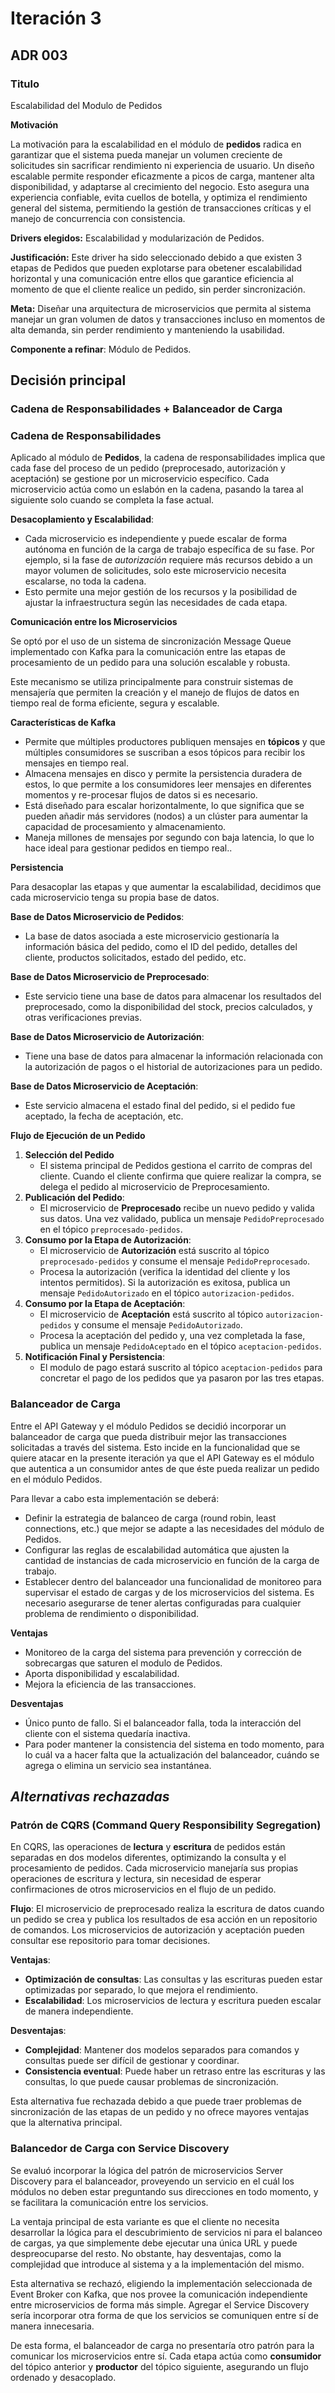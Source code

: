# **Iteración 3**

## **ADR 003**

### **Titulo**

Escalabilidad del Modulo de Pedidos

**Motivación**

La motivación para la escalabilidad en el módulo de **pedidos** radica en garantizar que el sistema pueda manejar un volumen creciente de solicitudes sin sacrificar rendimiento ni experiencia de usuario. Un diseño escalable permite responder eficazmente a picos de carga, mantener alta disponibilidad, y adaptarse al crecimiento del negocio. Esto asegura una experiencia confiable, evita cuellos de botella, y optimiza el rendimiento general del sistema, permitiendo la gestión de transacciones críticas y el manejo de concurrencia con consistencia.

**Drivers elegidos:** Escalabilidad y modularización de Pedidos.

**Justificación:** Este driver ha sido seleccionado debido a que existen 3 etapas de Pedidos que pueden explotarse para obetener escalabilidad horizontal y una comunicación entre ellos que garantice eficiencia al momento de que el cliente realice un pedido, sin perder sincronización.

**Meta:** Diseñar una arquitectura de microservicios que permita al sistema manejar un gran volumen de datos y transacciones incluso en momentos de alta demanda, sin perder rendimiento y manteniendo la usabilidad.

**Componente a refinar**: Módulo de Pedidos.

## **Decisión principal**

### **Cadena de Responsabilidades + Balanceador de Carga**

### **Cadena de Responsabilidades**

Aplicado al módulo de **Pedidos**, la cadena de responsabilidades implica que cada fase del proceso de un pedido (preprocesado, autorización y aceptación) se gestione por un microservicio específico. Cada microservicio actúa como un eslabón en la cadena, pasando la tarea al siguiente solo cuando se completa la fase actual.

**Desacoplamiento y Escalabilidad**:

- Cada microservicio es independiente y puede escalar de forma autónoma en función de la carga de trabajo específica de su fase. Por ejemplo, si la fase de *autorización* requiere más recursos debido a un mayor volumen de solicitudes, solo este microservicio necesita escalarse, no toda la cadena.
- Esto permite una mejor gestión de los recursos y la posibilidad de ajustar la infraestructura según las necesidades de cada etapa.

**Comunicación entre los Microservicios**

Se optó por el uso de un sistema de sincronización Message Queue implementado con Kafka para la comunicación entre las etapas de procesamiento de un pedido para una solución escalable y robusta. 

Este mecanismo se utiliza principalmente para construir sistemas de mensajería que permiten la creación y el manejo de flujos de datos en tiempo real de forma eficiente, segura y escalable.

**Características de Kafka**

- Permite que múltiples productores publiquen mensajes en **tópicos** y que múltiples consumidores se suscriban a esos tópicos para recibir los mensajes en tiempo real.
- Almacena mensajes en disco y permite la persistencia duradera de estos, lo que permite a los consumidores leer mensajes en diferentes momentos y re-procesar flujos de datos si es necesario.
- Está diseñado para escalar horizontalmente, lo que significa que se pueden añadir más servidores (nodos) a un clúster para aumentar la capacidad de procesamiento y almacenamiento.
- Maneja millones de mensajes por segundo con baja latencia, lo que lo hace ideal para gestionar pedidos en tiempo real..

**Persistencia**

Para desacoplar las etapas y que aumentar la escalabilidad, decidimos que cada microservicio tenga su propia base de datos.

**Base de Datos Microservicio de Pedidos**:

- La base de datos asociada a este microservicio gestionaría la información básica del pedido, como el ID del pedido, detalles del cliente, productos solicitados, estado del pedido, etc.

**Base de Datos Microservicio de Preprocesado**:

- Este servicio tiene una base de datos para almacenar los resultados del preprocesado, como la disponibilidad del stock, precios calculados, y otras verificaciones previas.

**Base de Datos Microservicio de Autorización**:

- Tiene una base de datos para almacenar la información relacionada con la autorización de pagos o el historial de autorizaciones para un pedido.

**Base de Datos Microservicio de Aceptación**:

- Este servicio almacena el estado final del pedido, si el pedido fue aceptado, la fecha de aceptación, etc.

**Flujo de Ejecución de un Pedido**

1. **Selección del Pedido**
    - El sistema principal de Pedidos gestiona el carrito de compras del cliente. Cuando el cliente confirma que quiere realizar la compra, se delega el pedido al microservicio de Preprocesamiento.
2. **Publicación del Pedido**:
    - El microservicio de **Preprocesado** recibe un nuevo pedido y valida sus datos. Una vez validado, publica un mensaje `PedidoPreprocesado` en el tópico `preprocesado-pedidos`.
3. **Consumo por la Etapa de Autorización**:
    - El microservicio de **Autorización** está suscrito al tópico `preprocesado-pedidos` y consume el mensaje `PedidoPreprocesado`.
    - Procesa la autorización (verifica la identidad del cliente y los intentos permitidos). Si la autorización es exitosa, publica un mensaje `PedidoAutorizado` en el tópico `autorizacion-pedidos`.
4. **Consumo por la Etapa de Aceptación**:
    - El microservicio de **Aceptación** está suscrito al tópico `autorizacion-pedidos` y consume el mensaje `PedidoAutorizado`.
    - Procesa la aceptación del pedido y, una vez completada la fase, publica un mensaje `PedidoAceptado` en el tópico `aceptacion-pedidos`.
5. **Notificación Final y Persistencia**:
    - El modulo de pago estará suscrito al tópico `aceptacion-pedidos` para concretar el pago de los pedidos que ya pasaron por las tres etapas.
### **Balanceador de Carga**

Entre el API Gateway y el módulo Pedidos se decidió incorporar un balanceador de carga que pueda distribuir mejor las transacciones solicitadas a través del sistema. Esto incide en la funcionalidad que se quiere atacar en la presente iteración ya que el API Gateway es el módulo que autentica a un consumidor antes de que éste pueda realizar un pedido en el módulo Pedidos.

Para llevar a cabo esta implementación se deberá:

- Definir la estrategia de balanceo de carga (round robin, least connections, etc.) que mejor se adapte a las necesidades del módulo de Pedidos.
- Configurar las reglas de escalabilidad automática que ajusten la cantidad de instancias de cada microservicio en función de la carga de trabajo.
- Establecer dentro del balanceador una funcionalidad de monitoreo para supervisar el estado  de cargas y de los microservicios del sistema. Es necesario asegurarse de tener alertas configuradas para cualquier problema de rendimiento o disponibilidad.

**Ventajas**

- Monitoreo de la carga del sistema para prevención y corrección de sobrecargas que saturen el modulo de Pedidos.
- Aporta disponibilidad y escalabilidad.
- Mejora la eficiencia de las transacciones.

**Desventajas**

- Único punto de fallo. Si el balanceador falla, toda la interacción del cliente con el sistema quedaría inactiva.
- Para poder mantener la consistencia del sistema en todo momento, para lo cuál va a hacer falta que la actualización del balanceador, cuándo se agrega o elimina un servicio sea instantánea.

## ***Alternativas rechazadas***

### **Patrón de CQRS (Command Query Responsibility Segregation)**

En CQRS, las operaciones de **lectura** y **escritura** de pedidos están separadas en dos modelos diferentes, optimizando la consulta y el procesamiento de pedidos. Cada microservicio manejaría sus propias operaciones de escritura y lectura, sin necesidad de esperar confirmaciones de otros microservicios en el flujo de un pedido.

**Flujo**: El microservicio de preprocesado realiza la escritura de datos cuando un pedido se crea y publica los resultados de esa acción en un repositorio de comandos. Los microservicios de autorización y aceptación pueden consultar ese repositorio para tomar decisiones.

**Ventajas**:

- **Optimización de consultas**: Las consultas y las escrituras pueden estar optimizadas por separado, lo que mejora el rendimiento.
- **Escalabilidad**: Los microservicios de lectura y escritura pueden escalar de manera independiente.

**Desventajas**:

- **Complejidad**: Mantener dos modelos separados para comandos y consultas puede ser difícil de gestionar y coordinar.
- **Consistencia eventual**: Puede haber un retraso entre las escrituras y las consultas, lo que puede causar problemas de sincronización.

Esta alternativa fue rechazada debido a que puede traer problemas de sincronización de las etapas de un pedido y no ofrece mayores ventajas que la alternativa principal.

### Balancedor de Carga con Service Discovery

Se evaluó incorporar la lógica del patrón de microservicios Server Discovery para el balanceador, proveyendo un servicio en el cuál los módulos no deben estar preguntando sus direcciones en todo momento, y se facilitara la comunicación entre los servicios. 

La ventaja principal de esta variante es que el cliente no necesita desarrollar la lógica para el descubrimiento de servicios ni para el balanceo de cargas, ya que simplemente debe ejecutar una única URL y puede despreocuparse del resto. No obstante, hay desventajas, como la complejidad que introduce al sistema y a la implementación del mismo.

Esta alternativa se rechazó, eligiendo la implementación seleccionada de Event Broker con Kafka, que nos provee la comunicación independiente entre microservicios de forma más simple. Agregar el Service Discovery sería incorporar otra forma de que los servicios se comuniquen entre sí de manera innecesaria. 

De esta forma, el balanceador de carga no presentaría otro patrón para la comunicar los microservicios entre sí.
Cada etapa actúa como **consumidor** del tópico anterior y **productor** del tópico siguiente, asegurando un flujo ordenado y desacoplado.
